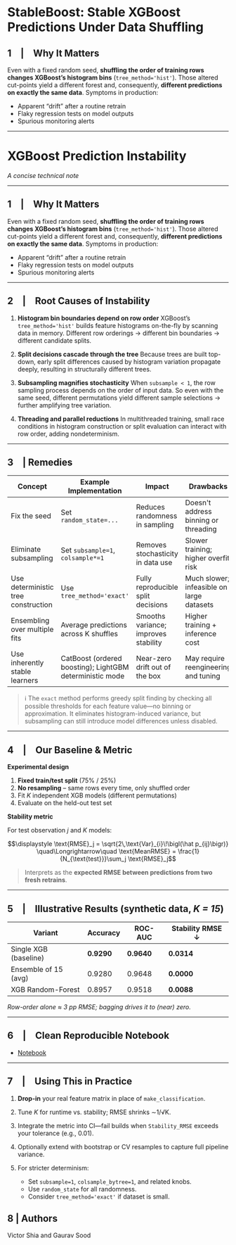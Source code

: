 # StableBoost: Stable XGBoost Predictions Under Data Shuffling

## 1 | Why It Matters

Even with a fixed random seed, **shuffling the order of training rows changes XGBoost’s histogram bins** (`tree_method='hist'`).
Those altered cut-points yield a different forest and, consequently, **different predictions on exactly the same data**.
Symptoms in production:

* Apparent “drift” after a routine retrain
* Flaky regression tests on model outputs
* Spurious monitoring alerts

---

# XGBoost Prediction Instability

*A concise technical note*

---

## 1 | Why It Matters

Even with a fixed random seed, **shuffling the order of training rows changes XGBoost’s histogram bins** (`tree_method='hist'`).
Those altered cut-points yield a different forest and, consequently, **different predictions on exactly the same data**.
Symptoms in production:

* Apparent “drift” after a routine retrain
* Flaky regression tests on model outputs
* Spurious monitoring alerts

---

## 2 | Root Causes of Instability

1. **Histogram bin boundaries depend on row order**
   XGBoost’s `tree_method='hist'` builds feature histograms on-the-fly by scanning data in memory. Different row orderings → different bin boundaries → different candidate splits.

2. **Split decisions cascade through the tree**
   Because trees are built top-down, early split differences caused by histogram variation propagate deeply, resulting in structurally different trees.

3. **Subsampling magnifies stochasticity**
   When `subsample < 1`, the row sampling process depends on the order of input data. So even with the same seed, different permutations yield different sample selections → further amplifying tree variation.

4. **Threading and parallel reductions**
   In multithreaded training, small race conditions in histogram construction or split evaluation can interact with row order, adding nondeterminism.

---

## 3 | Remedies

| Concept                             | Example Implementation                                   | Impact                               | Drawbacks                                 |
| ----------------------------------- | -------------------------------------------------------- | ------------------------------------ | ----------------------------------------- |
| Fix the seed                        | Set `random_state=...`                                   | Reduces randomness in sampling       | Doesn't address binning or threading      |
| Eliminate subsampling               | Set `subsample=1`, `colsample*=1`                        | Removes stochasticity in data use    | Slower training; higher overfit risk      |
| Use deterministic tree construction | Use `tree_method='exact'`                                | Fully reproducible split decisions   | Much slower; infeasible on large datasets |
| Ensembling over multiple fits       | Average predictions across K shuffles                    | Smooths variance; improves stability | Higher training + inference cost          |
| Use inherently stable learners      | CatBoost (ordered boosting); LightGBM deterministic mode | Near-zero drift out of the box       | May require reengineering and tuning      |

> ℹ️ The `exact` method performs greedy split finding by checking all possible thresholds for each feature value—no binning or approximation. It eliminates histogram-induced variance, but subsampling can still introduce model differences unless disabled.

---

## 4 | Our Baseline & Metric

**Experimental design**

1. **Fixed train/test split** (75% / 25%)
2. **No resampling** – same rows every time, only shuffled order
3. Fit *K* independent XGB models (different permutations)
4. Evaluate on the held-out test set

**Stability metric**

For test observation *j* and *K* models:

$$\displaystyle \text{RMSE}_j
    = \sqrt{2\,\text{Var}_{i}\!\bigl(\hat p_{ij}\bigr)}  
\quad\Longrightarrow\quad
\text{MeanRMSE}
  = \frac{1}{N_{\text{test}}}\sum_j \text{RMSE}_j$$

> Interprets as the **expected RMSE between predictions from two fresh retrains**.

---

## 5 | Illustrative Results (synthetic data, *K = 15*)

| Variant               | Accuracy   | ROC-AUC    | Stability RMSE ↓ |
| --------------------- | ---------- | ---------- | ---------------- |
| Single XGB (baseline) | **0.9290** | **0.9640** | **0.0314**       |
| Ensemble of 15 (avg)  | 0.9280     | 0.9648     | **0.0000**       |
| XGB Random-Forest     | 0.8957     | 0.9518     | **0.0088**       |

*Row-order alone ≈ 3 pp RMSE; bagging drives it to (near) zero.*

---

## 6 | Clean Reproducible Notebook

* [Notebook](https://github.com/finite-sample/stableboost/blob/main/stableboost.ipynb)

---

## 7 | Using This in Practice

1. **Drop-in** your real feature matrix in place of `make_classification`.
2. Tune *K* for runtime vs. stability; RMSE shrinks ∼1/√K.
3. Integrate the metric into CI—fail builds when `Stability_RMSE` exceeds your tolerance (e.g., 0.01).
4. Optionally extend with bootstrap or CV resamples to capture full pipeline variance.
5. For stricter determinism:

   * Set `subsample=1`, `colsample_bytree=1`, and related knobs.
   * Use `random_state` for all randomness.
   * Consider `tree_method='exact'` if dataset is small.

## 8 | Authors

Victor Shia and Gaurav Sood
